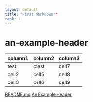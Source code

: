 ```yaml
---
layout: default
title: "First Markdown""
rank: 1
---
```


# an-example-header

column1 | column2 | column3
--------|---------|-----------
test | ctest | cell7
cell2 | cell5 | cell8
cell3 | cell6 | cell9
[README.md](/daa/README.md)
[An Example Header](#an-example-header)